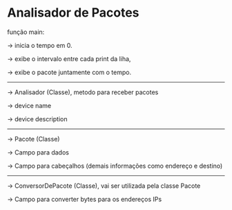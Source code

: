 # Analisador de Pacotes

função main:

-> inicia o tempo em 0.

-> exibe o intervalo entre cada print da liha, 

-> exibe o pacote juntamente com o tempo.

--------------------------

-> Analisador (Classe), metodo para receber pacotes

-> device name

-> device description

------------------------

-> Pacote (Classe)

-> Campo para dados

-> Campo para cabeçalhos (demais informações como endereço e destino)

----------------------------

-> ConversorDePacote (Classe), vai ser utilizada pela classe 
Pacote

-> Campo para converter bytes para os endereços IPs


